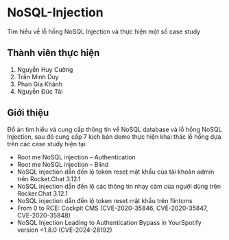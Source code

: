 # NoSQL-Injection
Tìm hiểu về lỗ hổng NoSQL Injection và thực hiện một số case study

## Thành viên thực hiện
1. Nguyễn Huy Cường
2. Trần Minh Duy
3. Phan Gia Khánh
4. Nguyễn Đức Tài

## Giới thiệu
Đồ án tìm hiểu và cung cấp thông tin về NoSQL database và lỗ hổng NoSQL Injection, sau đó cung cấp 7 kịch bản demo thực hiện khai thác lỗ hổng dựa trên các case study hiện tại:
-  Root me NoSQL injection – Authentication
-  Root me NoSQL injection – Blind
-  NoSQL injection dẫn đến lộ token reset mật khẩu của tài khoản admin trên Rocket.Chat 3.12.1
-  NoSQL injection dẫn đến lộ các thông tin nhạy cảm của người dùng trên Rocker.Chat 3.12.1
-  NoSQL injection dẫn đến lộ token reset mật khẩu trên flintcms
-  From 0 to RCE: Cockpit CMS (CVE-2020-35846, CVE-2020-35847, CVE-2020-35848)
-  NoSQL Injection Leading to Authentication Bypass in YourSpotify version <1.8.0 (CVE-2024-28192)
